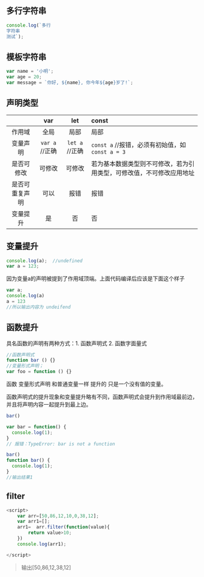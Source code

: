 ## 多行字符串
```javascript
console.log(`多行  
字符串  
测试`);
```

## 模板字符串
```javascript
var name = '小明';
var age = 20;
var message = `你好, ${name}, 你今年${age}岁了!`;
```

## 声明类型
|  | var | let | const |
|:--:| :---: | :---: | :--- |
|作用域|全局|局部|局部|
|变量声明|`var a` //正确| `let a` //正确| `const a` //报错，必须有初始值，如`const a = 3`|
|是否可修改|可修改|可修改|若为基本数据类型则不可修改，若为引用类型，可修改值，不可修改应用地址|
|是否可重复声明|可以|报错|报错|
|变量提升|是|否|否|

## 变量提升
```javascript
console.log(a);  //undefined  
var a = 123; 
```
因为变量a的声明被提到了作用域顶端。上面代码编译后应该是下面这个样子
```javascript
var a;
console.log(a)
a = 123
//所以输出内容为 undeifend
```

## 函数提升
具名函数的声明有两种方式：1. 函数声明式 2. 函数字面量式
```javascript
//函数声明式
function bar () {}
//变量形式声明； 
var foo = function () {}
```
函数 变量形式声明 和普通变量一样 提升的 只是一个没有值的变量。

函数声明式的提升现象和变量提升略有不同，函数声明式会提升到作用域最前边，并且将声明内容一起提升到最上边。
```javascript
bar()

var bar = function() {
  console.log(1);
}
// 报错：TypeError: bar is not a function
```
```javascript
bar()
function bar() {
  console.log(1);
}
//输出结果1
```

## filter
```js
<script>
    var arr=[50,86,12,10,0,38,12];
    var arr1=[];
    arr1=  arr.filter(function(value){
        return value>10;
    })
    console.log(arr1);

</script>
```  
>输出[50,86,12,38,12]  
